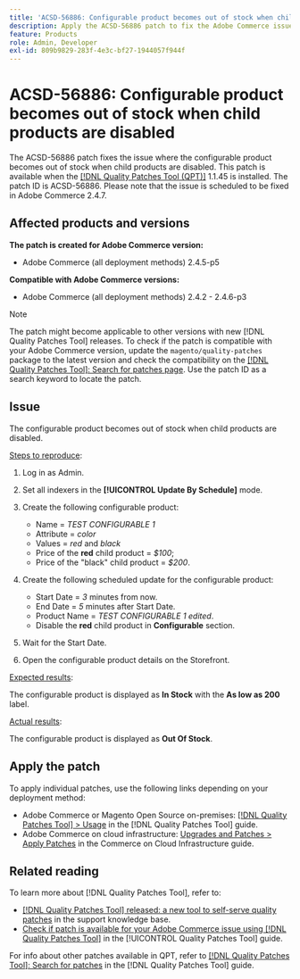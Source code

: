 ```yaml
---
title: 'ACSD-56886: Configurable product becomes out of stock when child products disabled'
description: Apply the ACSD-56886 patch to fix the Adobe Commerce issue where the configurable product becomes out of stock child when products are disabled.
feature: Products
role: Admin, Developer
exl-id: 809b9829-283f-4e3c-bf27-1944057f944f
---
```

# ACSD-56886: Configurable product becomes out of stock when child products are disabled 

The ACSD-56886 patch fixes the issue where the configurable product becomes out of stock when child products are disabled. This patch is available when the [[!DNL Quality Patches Tool (QPT)]](https://experienceleague.adobe.com/en/docs/commerce-knowledge-base/kb/announcements/commerce-announcements/magento-quality-patches-released-new-tool-to-self-serve-quality-patches) 1.1.45 is installed. The patch ID is ACSD-56886. Please note that the issue is scheduled to be fixed in Adobe Commerce 2.4.7.

## Affected products and versions

**The patch is created for Adobe Commerce version:**

* Adobe Commerce (all deployment methods) 2.4.5-p5

**Compatible with Adobe Commerce versions:**

* Adobe Commerce (all deployment methods) 2.4.2 - 2.4.6-p3

>[!NOTE]
>
>The patch might become applicable to other versions with new [!DNL Quality Patches Tool] releases. To check if the patch is compatible with your Adobe Commerce version, update the `magento/quality-patches` package to the latest version and check the compatibility on the [[!DNL Quality Patches Tool]: Search for patches page](https://experienceleague.adobe.com/tools/commerce-quality-patches/index.html). Use the patch ID as a search keyword to locate the patch.

## Issue

The configurable product becomes out of stock when child products are disabled.

<u>Steps to reproduce</u>:

1. Log in as Admin.
1. Set all indexers in the **[!UICONTROL Update By Schedule]** mode.
1. Create the following configurable product:

    * Name = *TEST CONFIGURABLE 1*
    * Attribute = *color*
    * Values = *red* and *black*
    * Price of the **red**  child product = *$100*;
    * Price of the "black" child product = *$200*.

1. Create the following scheduled update for the configurable product:

    * Start Date = *3* minutes from now.
    * End Date = *5* minutes after Start Date.
    * Product Name = *TEST CONFIGURABLE 1 edited*.
    * Disable the **red** child product in **Configurable** section.

1. Wait for the Start Date.
1. Open the configurable product details on the Storefront.

<u>Expected results</u>:

The configurable product is displayed as **In Stock** with the **As low as 200** label.

<u>Actual results</u>:

The configurable product is displayed as **Out Of Stock**.
 
## Apply the patch

To apply individual patches, use the following links depending on your deployment method:

* Adobe Commerce or Magento Open Source on-premises: [[!DNL Quality Patches Tool] > Usage](https://experienceleague.adobe.com/docs/commerce-operations/tools/quality-patches-tool/usage.html) in the [!DNL Quality Patches Tool] guide.
* Adobe Commerce on cloud infrastructure: [Upgrades and Patches > Apply Patches](https://experienceleague.adobe.com/docs/commerce-cloud-service/user-guide/develop/upgrade/apply-patches.html) in the Commerce on Cloud Infrastructure guide.

## Related reading

To learn more about [!DNL Quality Patches Tool], refer to:

* [[!DNL Quality Patches Tool] released: a new tool to self-serve quality patches](https://experienceleague.adobe.com/en/docs/commerce-knowledge-base/kb/announcements/commerce-announcements/magento-quality-patches-released-new-tool-to-self-serve-quality-patches) in the support knowledge base.
* [Check if patch is available for your Adobe Commerce issue using [!DNL Quality Patches Tool]](/help/tools/quality-patches-tool/patches-available-in-qpt/check-patch-for-magento-issue-with-magento-quality-patches.md) in the [!UICONTROL Quality Patches Tool] guide.


For info about other patches available in QPT, refer to [[!DNL Quality Patches Tool]: Search for patches](https://experienceleague.adobe.com/tools/commerce-quality-patches/index.html) in the [!DNL Quality Patches Tool] guide.
